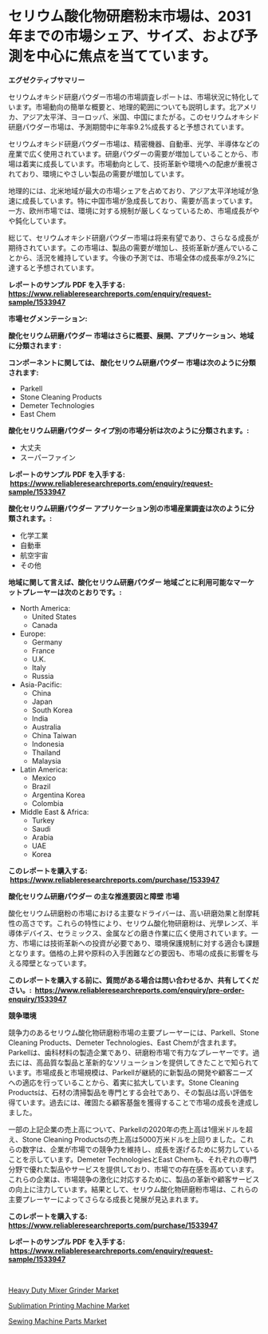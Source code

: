 <p><h1>セリウム酸化物研磨粉末市場は、2031年までの市場シェア、サイズ、および予測を中心に焦点を当てています。</h1></p><p><strong>エグゼクティブサマリー</strong></p>
<p><p>セリウムオキシド研磨パウダー市場の市場調査レポートは、市場状況に特化しています。市場動向の簡単な概要と、地理的範囲についても説明します。北アメリカ、アジア太平洋、ヨーロッパ、米国、中国にまたがる。このセリウムオキシド研磨パウダー市場は、予測期間中に年率9.2%成長すると予想されています。</p><p>セリウムオキシド研磨パウダー市場は、精密機器、自動車、光学、半導体などの産業で広く使用されています。研磨パウダーの需要が増加していることから、市場は着実に成長しています。市場動向として、技術革新や環境への配慮が重視されており、環境にやさしい製品の需要が増加しています。</p><p>地理的には、北米地域が最大の市場シェアを占めており、アジア太平洋地域が急速に成長しています。特に中国市場が急成長しており、需要が高まっています。一方、欧州市場では、環境に対する規制が厳しくなっているため、市場成長がやや鈍化しています。</p><p>総じて、セリウムオキシド研磨パウダー市場は将来有望であり、さらなる成長が期待されています。この市場は、製品の需要が増加し、技術革新が進んでいることから、活況を維持しています。今後の予測では、市場全体の成長率が9.2%に達すると予想されています。</p></p>
<p><strong>レポートのサンプル PDF を入手する: <a href="https://www.reliableresearchreports.com/enquiry/request-sample/1533947">https://www.reliableresearchreports.com/enquiry/request-sample/1533947</a></strong></p>
<p><strong>市場セグメンテーション:</strong></p>
<p><strong> 酸化セリウム研磨パウダー 市場はさらに概要、展開、アプリケーション、地域に分類されます :</strong></p>
<p><strong>コンポーネントに関しては、 酸化セリウム研磨パウダー 市場は次のように分類されます: &nbsp;</strong></p>
<p><ul><li>Parkell</li><li>Stone Cleaning Products</li><li>Demeter Technologies</li><li>East Chem</li></ul></p>
<p><strong> 酸化セリウム研磨パウダー タイプ別の市場分析は次のように分類されます。:</strong></p>
<p><ul><li>大丈夫</li><li>スーパーファイン</li></ul></p>
<p><strong>レポートのサンプル PDF を入手する: &nbsp;<a href="https://www.reliableresearchreports.com/enquiry/request-sample/1533947">https://www.reliableresearchreports.com/enquiry/request-sample/1533947</a></strong></p>
<p><strong> 酸化セリウム研磨パウダー アプリケーション別の市場産業調査は次のように分類されます。:</strong></p>
<p><ul><li>化学工業</li><li>自動車</li><li>航空宇宙</li><li>その他</li></ul></p>
<p><strong>地域に関して言えば、酸化セリウム研磨パウダー 地域ごとに利用可能なマーケットプレーヤーは次のとおりです。:</strong></p>
<p><ul>
    <li>
        North America:
        <ul>
            <li>United States</li>
            <li>Canada</li>
        </ul>
    </li>
    <li>
        Europe:
        <ul>
            <li>Germany</li>
            <li>France</li>
            <li>U.K.</li>
            <li>Italy</li>
            <li>Russia</li>
        </ul>
    </li>
    <li>
        Asia-Pacific:
        <ul>
            <li>China</li>
            <li>Japan</li>
            <li>South Korea</li>
            <li>India</li>
            <li>Australia</li>
            <li>China Taiwan</li>
            <li>Indonesia</li>
            <li>Thailand</li>
            <li>Malaysia</li>
        </ul>
    </li>
    <li>
        Latin America:
        <ul>
            <li>Mexico</li>
            <li>Brazil</li>
            <li>Argentina Korea</li>
            <li>Colombia</li>
        </ul>
    </li>
    <li>
        Middle East & Africa:
        <ul>
            <li>Turkey</li>
            <li>Saudi</li>
            <li>Arabia</li>
            <li>UAE</li>
            <li>Korea</li>
        </ul>
    </li>
    </ul></p>
<p><strong>このレポートを購入する: &nbsp;<a href="https://www.reliableresearchreports.com/purchase/1533947">https://www.reliableresearchreports.com/purchase/1533947</a></strong></p>
<p><strong>酸化セリウム研磨パウダー の主な推進要因と障壁 市場</strong></p>
<p><p>酸化セリウム研磨粉の市場における主要なドライバーは、高い研磨効果と耐摩耗性の高さです。これらの特性により、セリウム酸化物研磨粉は、光學レンズ、半導体デバイス、セラミックス、金属などの磨き作業に広く使用されています。一方、市場には技術革新への投資が必要であり、環境保護規制に対する適合も課題となります。価格の上昇や原料の入手困難などの要因も、市場の成長に影響を与える障壁となっています。</p></p>
<p><strong>このレポートを購入する前に、質問がある場合は問い合わせるか、共有してください。:&nbsp; <a href="https://www.reliableresearchreports.com/enquiry/pre-order-enquiry/1533947">https://www.reliableresearchreports.com/enquiry/pre-order-enquiry/1533947</a></strong></p>
<p><strong>競争環境</strong></p>
<p><p>競争力のあるセリウム酸化物研磨粉市場の主要プレーヤーには、Parkell、Stone Cleaning Products、Demeter Technologies、East Chemが含まれます。Parkellは、歯科材料の製造企業であり、研磨粉市場で有力なプレーヤーです。過去には、高品質な製品と革新的なソリューションを提供してきたことで知られています。市場成長と市場規模は、Parkellが継続的に新製品の開発や顧客ニーズへの適応を行っていることから、着実に拡大しています。Stone Cleaning Productsは、石材の清掃製品を専門とする会社であり、その製品は高い評価を得ています。過去には、確固たる顧客基盤を獲得することで市場の成長を達成しました。</p><p>一部の上記企業の売上高について、Parkellの2020年の売上高は1億米ドルを超え、Stone Cleaning Productsの売上高は5000万米ドルを上回りました。これらの数字は、企業が市場での競争力を維持し、成長を遂げるために努力していることを示しています。Demeter TechnologiesとEast Chemも、それぞれの専門分野で優れた製品やサービスを提供しており、市場での存在感を高めています。これらの企業は、市場競争の激化に対応するために、製品の革新や顧客サービスの向上に注力しています。結果として、セリウム酸化物研磨粉市場は、これらの主要プレーヤーによってさらなる成長と発展が見込まれます。</p></p>
<p><strong>このレポートを購入する: &nbsp; <a href="https://www.reliableresearchreports.com/purchase/1533947">https://www.reliableresearchreports.com/purchase/1533947</a></strong></p>
<p><strong>レポートのサンプル PDF を入手する: &nbsp;<a href="https://www.reliableresearchreports.com/enquiry/request-sample/1533947">https://www.reliableresearchreports.com/enquiry/request-sample/1533947</a></strong><strong></strong></p>
<p>&nbsp;</p>
<p><p><a href="https://view.publitas.com/reportprime-1/heavy-duty-mixer-grinder-market-size-focuses-on-market-dynamics-in-depth-analysis-and-future-projections-of-its-market-forecasted-for-period-from-2024-to-2031/">Heavy Duty Mixer Grinder Market</a></p><p><a href="https://view.publitas.com/reportprime-1/sublimation-printing-machine-market-size-focuses-on-market-dynamics-in-depth-analysis-and-future-projections-of-its-market-forecasted-for-period-from-2024-to-2031/">Sublimation Printing Machine Market</a></p><p><a href="https://view.publitas.com/reportprime-1/sewing-machine-parts-market-research-report-provides-thorough-industry-overview-which-offers-an-in-depth-analysis-of-product-trends-and-new-market-divisions/">Sewing Machine Parts Market</a></p></p>